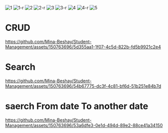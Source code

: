 ![1](https://github.com/Mina-Beshay/Student-Management/assets/150763696/01322f75-ab22-49c3-a63a-c926de684a99)
![1-r](https://github.com/Mina-Beshay/Student-Management/assets/150763696/5b0ef9f9-3e98-4004-817a-997156637e05)
![2](https://github.com/Mina-Beshay/Student-Management/assets/150763696/a75b55af-13e3-4532-a3cf-e203889b2549)
![2-r](https://github.com/Mina-Beshay/Student-Management/assets/150763696/208152fd-af42-4376-96ff-ff0d7b3b27dc)
![3](https://github.com/Mina-Beshay/Student-Management/assets/150763696/0ebc91bd-f396-4298-a979-a6ff8abce3fa)
![3-r](https://github.com/Mina-Beshay/Student-Management/assets/150763696/337cbc06-690e-43ed-add7-01f67bdd1531)
![4](https://github.com/Mina-Beshay/Student-Management/assets/150763696/5734605b-2b91-4225-b039-b0c62d724b8f)
![4-r](https://github.com/Mina-Beshay/Student-Management/assets/150763696/b937dcb6-5f34-4307-ad7d-f9cf8bae075c)
![5](https://github.com/Mina-Beshay/Student-Management/assets/150763696/25d67f02-7fbc-4ae3-bb75-1a629f7635a9)



<h1>CRUD</h1>




https://github.com/Mina-Beshay/Student-Management/assets/150763696/5d355aa1-1f07-4c5d-822b-fd5b9921c2e4 



<h1>Search</h1>





https://github.com/Mina-Beshay/Student-Management/assets/150763696/54b67775-dc3f-4c81-bf6d-51b251e84b7d




<h1>saerch From date To another date</h1>


https://github.com/Mina-Beshay/Student-Management/assets/150763696/53a6dfe3-0e1d-494d-89e2-88ce41a34150

